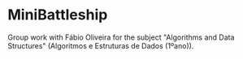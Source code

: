 # MiniBattleship
Group work with Fábio Oliveira for the subject "Algorithms and Data Structures" (Algoritmos e Estruturas de Dados (1ºano)).
